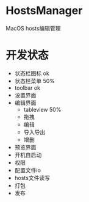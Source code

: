# HostsManager
MacOS hosts编辑管理

# 开发状态
* 状态栏图标 ok
* 状态栏菜单 50%
* toolbar ok
* 设置界面
* 编辑界面
    - tableview 50%
    - 拖拽
    - 编辑
    - 导入导出
    - 增删
* 预览界面
* 开机自启动
* 权限
* 配置文件io
* hosts文件读写
* 打包
* 发布
